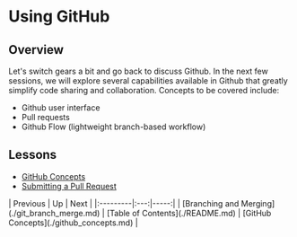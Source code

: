 # Using GitHub

## Overview

Let's switch gears a bit and go back to discuss Github. In the next few sessions, we will explore several capabilities available in Github that greatly simplify code sharing and collaboration. Concepts to be covered include:

* Github user interface
* Pull requests
* Github Flow (lightweight branch-based workflow)


## Lessons

* [GitHub Concepts](./github_concepts.md)
* [Submitting a Pull Request](./github_submit_pull_request.md)


<div id="nav-links" comment="this section is auto-generated, do not manually edit">
| Previous | Up | Next |
|:---------|:---:|-----:|
| [Branching and Merging](./git_branch_merge.md) | [Table of Contents](./README.md) | [GitHub Concepts](./github_concepts.md) |
</div>
